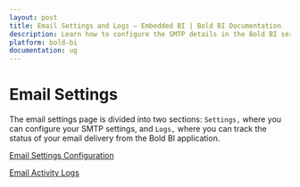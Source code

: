 ```yaml
---
layout: post
title: Email Settings and Logs – Embedded BI | Bold BI Documentation
description: Learn how to configure the SMTP details in the Bold BI server to send emails for account activation, scheduled dashboards, and view the email activity logs details.
platform: bold-bi
documentation: ug
---
```


# Email Settings

The email settings page is divided into two sections: `Settings,` where you can configure your SMTP settings, and `Logs,` where you can track the status of your email delivery from the Bold BI application.

[Email Settings Configuration](/embedded-bi/site-administration/email-settings/email-settings-configuration/)

[Email Activity Logs](/embedded-bi/site-administration/email-settings/email-activity-logs/)

